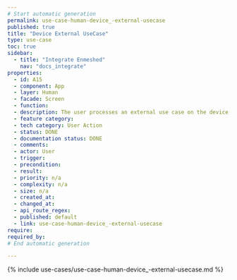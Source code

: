 ```yaml
---
# Start automatic generation
permalink: use-case-human-device_-external-usecase
published: true
title: "Device External UseCase"
type: use-case
toc: true
sidebar:
  - title: "Integrate Enmeshed"
    nav: "docs_integrate"
properties:
  - id: A15
  - component: App
  - layer: Human
  - facade: Screen
  - function:
  - description: The user processes an external use case on the device, e.g. share something by another app or select a file to upload.
  - feature category:
  - tech category: User Action
  - status: DONE
  - documentation status: DONE
  - comments:
  - actor: User
  - trigger:
  - precondition:
  - result:
  - priority: n/a
  - complexity: n/a
  - size: n/a
  - created_at:
  - changed_at:
  - api_route_regex:
  - published: default
  - link: use-case-human-device_-external-usecase
require:
required_by:
# End automatic generation

---
```


{% include use-cases/use-case-human-device_-external-usecase.md %}
